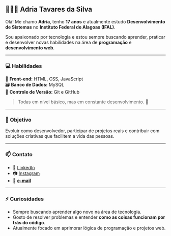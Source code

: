 ## 👨🏽‍💻 Adria Tavares da Silva

Olá! Me chamo **Adria**, tenho **17 anos** e atualmente estudo **Desenvolvimento de Sistemas** no **Instituto Federal de Alagoas (IFAL)**.

Sou apaixonado por tecnologia e estou sempre buscando aprender, praticar e desenvolver novas habilidades na área de **programação** e **desenvolvimento web**.

---

### 💻 Habilidades
🧩 **Front-end:** HTML, CSS, JavaScript  
🗃️ **Banco de Dados:** MySQL  
🧠 **Controle de Versão:** Git e GitHub  

> Todas em nível básico, mas em constante desenvolvimento. 🚀

---

### 🎯 Objetivo
Evoluir como desenvolvedor, participar de projetos reais e contribuir com soluções criativas que facilitem a vida das pessoas.

---

### 📫 Contato
- 💼 [LinkedIn](https://www.linkedin.com/in/adria-tavares-da-silva-9b7ba838b)  
- 📷 [Instagram](https://www.instagram.com/adriatavares_dev)  
- 📧 **[e-mail](adria.tavares.2008@gmail.com)**

---

### ⚡ Curiosidades
- Sempre buscando aprender algo novo na área de tecnologia.  
- Gosto de resolver problemas e entender **como as coisas funcionam por trás do código**.  
- Atualmente focado em aprimorar lógica de programação e projetos web.
